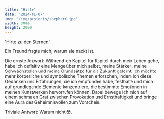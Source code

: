 ```yaml
---
title: "Hirte"
date: "2024-01-07"
img: "/img/projects/shepherd.jpg"
width: 3000
height: 2000
---
```


'Hirte zu den Sternen'

Ein Freund fragte mich, warum sie nackt ist.

Die ernste Antwort: Während ich Kapitel für Kapitel durch mein Leben gehe, habe ich definitiv eine Menge über mich selbst, meine Stärken, meine Schwachstellen und meine Grundsätze für die Zukunft gelernt. Ich möchte mehr körperliche und symbolische Themen erforschen, indem ich diese Gedanken und Erfahrungen, die ich empfunden habe, festhalte und mich auf grundlegende Elemente konzentriere, die bestimmte Emotionen in meinen Kunstwerken hervorrufen können. Dabei bewege ich mich auf einem schmalen Grat zwischen Provokation und Ernsthaftigkeit und bringe eine Aura des Geheimnisvollen zum Vorschein.

Triviale Antwort: Warum nicht 😳.
